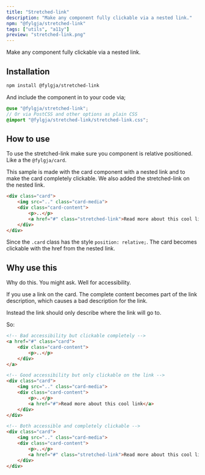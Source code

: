 ```yaml
---
title: "Stretched-link"
description: "Make any component fully clickable via a nested link."
npm: "@fylgja/stretched-link"
tags: ["utils", "a11y"]
preview: "stretched-link.png"
---
```


Make any component fully clickable via a nested link.

## Installation

```bash
npm install @fylgja/stretched-link
```

And include the component in to your code via;

```scss
@use "@fylgja/stretched-link";
// Or via PostCSS and other options as plain CSS
@import "@fylgja/stretched-link/stretched-link.css";
```

## How to use

To use the stretched-link make sure you component is relative positioned.
Like a the `@fylgja/card`.

This sample is made with the card component with a nested link
and to make the card completely clickable.
We also added the stretched-link on the nested link.

```html
<div class="card">
    <img src=".." class="card-media">
    <div class="card-content">
        <p>..</p>
        <a href="#" class="stretched-link">Read more about this cool link</a>
    </div>
</div>
```

Since the `.card` class has the style `position: relative;`.
The card becomes clickable with the href from the nested link.

## Why use this

Why do this.
You might ask.
Well for accessibility.

If you use a link on the card.
The complete content becomes part of the link description,
which causes a bad description for the link.

Instead the link should only describe where the link will go to.

So:

```html
<!-- Bad accessibility but clickable completely -->
<a href="#" class="card">
    <div class="card-content">
        <p>..</p>
    </div>
</a>

<!-- Good accessibility but only clickable on the link -->
<div class="card">
    <img src=".." class="card-media">
    <div class="card-content">
        <p>..</p>
        <a href="#">Read more about this cool link</a>
    </div>
</div>

<!-- Both accessible and completely clickable -->
<div class="card">
    <img src=".." class="card-media">
    <div class="card-content">
        <p>..</p>
        <a href="#" class="stretched-link">Read more about this cool link</a>
    </div>
</div>
```
